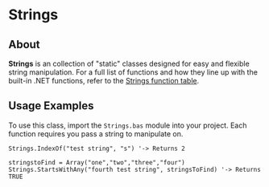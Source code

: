 # Strings
## About
**Strings** is an collection of "static" classes designed for easy and flexible string manipulation. For a full list of functions and how they line up with the built-in .NET functions, refer to the [Strings function table](/docs/StringsFunctionTable.md).

## Usage Examples
To use this class, import the `Strings.bas` module into your project. Each function requires you pass a string to manipulate on.
```VB
Strings.IndexOf("test string", "s") '-> Returns 2

stringstoFind = Array("one","two","three","four")
Strings.StartsWithAny("fourth test string", stringsToFind) '-> Returns TRUE
```